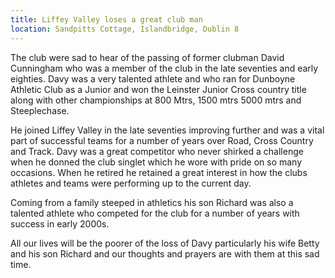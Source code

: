 ```yaml
---
title: Liffey Valley loses a great club man
location: Sandpitts Cottage, Islandbridge, Dublin 8
---
```


The club were sad to hear of the passing of former clubman David Cunningham
who was a member of the club in the late seventies and early eighties. Davy was
a very talented athlete and who ran for Dunboyne Athletic Club as a Junior and 
won the Leinster Junior Cross country title along with other championships at 
800 Mtrs, 1500 mtrs 5000 mtrs and Steeplechase.

He joined Liffey Valley in the late seventies improving further and was a vital part
of successful teams for a number of years over Road, Cross Country and Track.
Davy was a great competitor who never shirked a challenge when he donned the 
club singlet which he wore with pride on so many occasions. When he retired he retained
a great interest in how the clubs athletes and teams were performing up to the current day.

Coming from a family steeped in athletics his son Richard was also a talented athlete
who competed for the club for a number of years with success in early 2000s.

All our lives will be the poorer of the loss of Davy particularly his wife Betty and his
son Richard and our thoughts and prayers are with them at this sad time.
